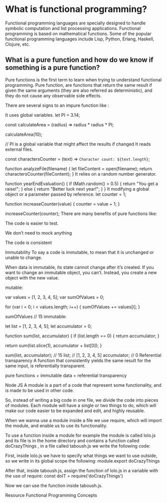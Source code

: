 # What is functional programming?

Functional programming languages are specially designed to handle symbolic computation and list processing applications. Functional programming is based on mathematical functions. Some of the popular functional programming languages include Lisp, Python, Erlang, Haskell, Clojure, etc.

## What is a pure function and how do we know if something is a pure function?

Pure functions is the first term to learn when trying to understand functional programming. Pure function, are functions that return the same result if given the same arguments (they are also referred as deterministic), and they do not cause any observable side effects.

There are several signs to an impure function like :

It uses global variables.
  let PI = 3.14;

  const calculateArea = (radius) => radius * radius * PI;

  calculateArea(10);

  // PI is a global variable that might affect the results if changed 
It reads external files.

const charactersCounter = (text) => `Character count: ${text.length}`;

function analyzeFile(filename) {
let fileContent = open(filename);
return charactersCounter(fileContent);
  }
It relies on a random number generator.

function yearEndEvaluation() {
if (Math.random() > 0.5) {
    return "You get a raise!";
} else {
    return "Better luck next year!";
}
}
It modifying a global object or a parameter passed by reference.
let counter = 1;

function increaseCounter(value) {
counter = value + 1;
}

increaseCounter(counter);
There are many benefits of pure functions like:

The code is easier to test.

We don’t need to mock anything

The code is consistent

Immutability
To say a code is immutable, to mean that it is unchanged or unable to change.

When data is immutable, its state cannot change after it’s created. If you want to change an immutable object, you can’t. Instead, you create a new object with the new value.

mutable:

var values = [1, 2, 3, 4, 5];
var sumOfValues = 0;

for (var i = 0; i < values.length; i++) {
sumOfValues += values[i];
}

sumOfValues // 15
immutable:

let list = [1, 2, 3, 4, 5];
let accumulator = 0;

function sum(list, accumulator) {
if (list.length == 0) {
  return accumulator;
}

return sum(list.slice(1), accumulator + list[0]);
}

sum(list, accumulator); // 15
list; // [1, 2, 3, 4, 5]
accumulator; // 0
Referential transparency
A function that consistently yields the same result for the same input, is referentially transparent.

pure functions + immutable data = referential transparency

Node JS
A module is a part of a code that represent some functionality, and is made to be used in other code.

So, instead of writing a big code in one file, we divide the code into pieces of modules. Each module will have a single or two things to do, which will make our code easier to be expanded and edit, and highly reusable.

When we wanna use a module inside a file we use require, which will import the module, and enable us to use its functionality.

To use a function inside a module for example the module is called lolo.js and its file is in the home directory and contains a function called doCrazyThings , in a file called taboush.js we write the following code:

First, inside lolo.js we have to specify what things we want to use outside, so we write in its global scope the following: module.export doCrazyThings

After that, inside taboush.js, assign the function of lolo.js in a variable with the use of require: const doIT = require('doCrazyThings')

Now we can use the function inside taboush.js.

Resource
Functional Programming Concepts

